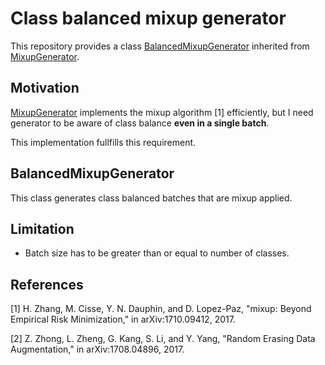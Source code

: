 # Class balanced mixup generator

This repository provides a class [BalancedMixupGenerator](balanced_mixup_generator.py) inherited from [MixupGenerator](https://github.com/yu4u/mixup-generator).

## Motivation

[MixupGenerator](https://github.com/yu4u/mixup-generator) implements the mixup algorithm [1] efficiently, but I need generator to be aware of class balance __even in a single batch__.

This implementation fullfills this requirement.

## BalancedMixupGenerator

This class generates class balanced batches that are mixup applied.

## Limitation

- Batch size has to be greater than or equal to number of classes.

## References
[1] H. Zhang, M. Cisse, Y. N. Dauphin, and D. Lopez-Paz, "mixup: Beyond Empirical Risk Minimization," in arXiv:1710.09412, 2017.

[2] Z. Zhong, L. Zheng, G. Kang, S. Li, and Y. Yang, "Random Erasing Data Augmentation," in arXiv:1708.04896, 2017.
